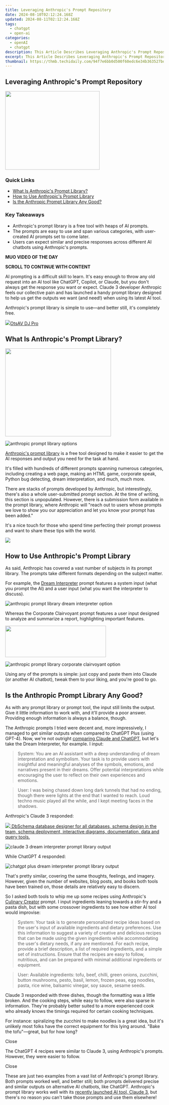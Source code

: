 ```yaml
---
title: Leveraging Anthropic's Prompt Repository
date: 2024-08-10T02:12:24.168Z
updated: 2024-08-11T02:12:24.168Z
tags:
  - chatgpt
  - open-ai
categories:
  - openAI
  - chatgpt
description: This Article Describes Leveraging Anthropic's Prompt Repository
excerpt: This Article Describes Leveraging Anthropic's Prompt Repository
thumbnail: https://thmb.techidaily.com/94f7e6bb0d500f60edc6e34b363527bd47bbfffa481cdc60b824492075830e06.jpg
---
```


## Leveraging Anthropic's Prompt Repository

<!-- affiliate ads begin -->
<a href="https://modlily.sjv.io/c/5597632/2072819/17059" target="_top" id="2072819"><img src="//a.impactradius-go.com/display-ad/17059-2072819" border="0" alt="" width="300" height="250"/></a><img height="0" width="0" src="https://imp.pxf.io/i/5597632/2072819/17059" style="position:absolute;visibility:hidden;" border="0" />
<!-- affiliate ads end -->
### Quick Links

* [What Is Anthropic's Prompt Library?](https://bluettieu.pxf.io/nlgoka)
* [How to Use Anthropic's Prompt Library](https://propmoneyinc.pxf.io/q4jzdy)
* [Is the Anthropic Prompt Library Any Good?](https://review-au.sjv.io/wqnrq3)

### Key Takeaways

* Anthropic's prompt library is a free tool with heaps of AI prompts.
* The prompts are easy to use and span various categories, with user-created AI prompts set to come later.
* Users can expect similar and precise responses across different AI chatbots using Anthropic's prompts.

**MUO VIDEO OF THE DAY**

**SCROLL TO CONTINUE WITH CONTENT**

 AI prompting is a difficult skill to learn. It's easy enough to throw any old request into an AI tool like ChatGPT, Copilot, or Claude, but you don't always get the response you want or expect. Claude 3 developer Anthropic feels our collective pain and has launched a handy prompt library designed to help us get the outputs we want (and need!) when using its latest AI tool.

 Anthropic's prompt library is simple to use—and better still, it's completely free.

<!-- affiliate ads begin -->
<a href="https://otszone.ots7.com/order/checkout.php?PRODS=4713321&QTY=1&AFFILIATE=108875&CART=1"><img src="https://green.ots7.com/screenshots/OtsAV/OtsAVDJ1.90-300x188.jpg" border="0">OtsAV DJ Pro</a>
<!-- affiliate ads end -->
## What Is Anthropic's Prompt Library?

<!-- affiliate ads begin -->
<a href="https://getlyla.pxf.io/c/5597632/1455723/15391" target="_top" id="1455723"><img src="//a.impactradius-go.com/display-ad/15391-1455723" border="0" alt="" width="336" height="280"/></a><img height="0" width="0" src="https://imp.pxf.io/i/5597632/1455723/15391" style="position:absolute;visibility:hidden;" border="0" />
<!-- affiliate ads end -->
![anthropic prompt library options](https://static1.makeuseofimages.com/wordpress/wp-content/uploads/2024/03/anthropic-prompt-library-options.jpg)

[Anthropic's prompt library](https://docs.anthropic.com/claude/prompt-library) is a free tool designed to make it easier to get the AI responses and output you need for the task at hand.

 It's filled with hundreds of different prompts spanning numerous categories, including creating a web page, making an HTML game, corporate speak, Python bug detecting, dream interpretation, and much, much more.

 There are stacks of prompts developed by Anthropic, but interestingly, there's also a whole user-submitted prompt section. At the time of writing, this section is unpopulated. However, there is a submission form available in the prompt library, where Anthropic will "reach out to users whose prompts we love to show you our appreciation and let you know your prompt has been added."

 It's a nice touch for those who spend time perfecting their prompt prowess and want to share these tips with the world.

<!-- affiliate ads begin -->
<a href="https://secure.2checkout.com/order/checkout.php?PRODS=2201613&QTY=1&AFFILIATE=108875&CART=1"><img src="https://www.macdvdripperpro.com/images/devices-3.png" border="0"></a>
<!-- affiliate ads end -->
## How to Use Anthropic's Prompt Library

 As said, Anthropic has covered a vast number of subjects in its prompt library. The prompts take different formats depending on the subject matter.

 For example, the [Dream Interpreter](https://docs.anthropic.com/claude/page/dream-interpreter) prompt features a system input (what you prompt the AI) and a user input (what you want the interpreter to discuss).

![anthropic prompt library dream interpreter option](https://static1.makeuseofimages.com/wordpress/wp-content/uploads/2024/03/anthropic-prompt-library-dream-interpreter-option.jpg)

 Whereas the Corporate Clairvoyant prompt features a user input designed to analyze and summarize a report, highlighting important features.

<!-- affiliate ads begin -->
<a href="https://proteahair.pxf.io/c/5597632/1983634/23621" target="_top" id="1983634"><img src="//a.impactradius-go.com/display-ad/23621-1983634" border="0" alt="" width="320" height="100"/></a><img height="0" width="0" src="https://imp.pxf.io/i/5597632/1983634/23621" style="position:absolute;visibility:hidden;" border="0" />
<!-- affiliate ads end -->
![anthropic prompt library corporate clairvoyant option](https://static1.makeuseofimages.com/wordpress/wp-content/uploads/2024/03/anthropic-prompt-library-corporate-clairvoyant-option.jpg)

 Using any of the prompts is simple: just copy and paste them into Claude (or another AI chatbot), tweak them to your liking, and you're good to go.

## Is the Anthropic Prompt Library Any Good?

 As with any prompt library or prompt tool, the input still limits the output. Give it little information to work with, and it'll provide a poor answer. Providing enough information is always a balance, though.

 The Anthropic prompts I tried were decent and, more impressively, I managed to get similar outputs when compared to ChatGPT Plus (using GPT-4). Now, we're not outright [comparing Claude and ChatGPT](https://www.makeuseof.com/claude-vs-chatgpt-which-llm-is-best/), but let's take the Dream Interpreter, for example. I input:

> System: You are an AI assistant with a deep understanding of dream interpretation and symbolism. Your task is to provide users with insightful and meaningful analyses of the symbols, emotions, and narratives present in their dreams. Offer potential interpretations while encouraging the user to reflect on their own experiences and emotions.

> User: I was being chased down long dark tunnels that had no ending, though there were lights at the end that I wanted to reach. Loud techno music played all the while, and I kept meeting faces in the shadows.

 Anthropic's Claude 3 responded:

<!-- affiliate ads begin -->
<a href="https://shop.dbschema.com/order/checkout.php?PRODS=19867419&QTY=1&AFFILIATE=108875&CART=1"> <img src="https://secure.avangate.com/images/merchant/176b22bab4e94a28619ca2433b2ef241/products/1_icon256.png" border="0">
DbSchema database designer for all databases, schema design in the team, schema deployment, interactive diagrams, documentation, data and query tools. </a>
<!-- affiliate ads end -->
![claude 3 dream interpreter prompt library output](https://static1.makeuseofimages.com/wordpress/wp-content/uploads/2024/03/claude-3-dream-interpreter-prompt-library-output.jpg)

 While ChatGPT 4 responded:

![chatgpt plus dream interpreter prompt library output](https://static1.makeuseofimages.com/wordpress/wp-content/uploads/2024/03/chatgpt-plus-dream-interpreter-prompt-library-output.jpg)

 That's pretty similar, covering the same thoughts, feelings, and imagery. However, given the number of websites, blog posts, and books both tools have been trained on, those details are relatively easy to discern.

 So I asked both tools to whip me up some recipes using Anthropic's [Culinary Creator](https://docs.anthropic.com/claude/page/culinary-creator) prompt. I input ingredients leaning towards a stir-fry and a pasta dish, but with some crossover ingredients to see how either AI tool would improvise:

> System: Your task is to generate personalized recipe ideas based on the user's input of available ingredients and dietary preferences. Use this information to suggest a variety of creative and delicious recipes that can be made using the given ingredients while accommodating the user's dietary needs, if any are mentioned. For each recipe, provide a brief description, a list of required ingredients, and a simple set of instructions. Ensure that the recipes are easy to follow, nutritious, and can be prepared with minimal additional ingredients or equipment.

> User: Available ingredients: tofu, beef, chilli, green onions, zucchini, button mushrooms, pesto, basil, lemon, frozen peas, egg noodles, pasta, rice wine, balsamic vinegar, soy sauce, sesame seeds.

 Claude 3 responded with three dishes, though the formatting was a little broken. And the cooking steps, while easy to follow, were also sparse in information. They're probably better suited to a more experienced cook who already knows the timings required for certain cooking techniques.

 For instance: spiralizing the zucchini to make noodles is a great idea, but it's unlikely most folks have the correct equipment for this lying around. "Bake the tofu"—great, but for how long?

Close

 The ChatGPT 4 recipes were similar to Claude 3, using Anthropic's prompts. However, they were easier to follow.

Close

 These are just two examples from a vast list of Anthropic's prompt library. Both prompts worked well, and better still; both prompts delivered precise and similar outputs on alternative AI chatbots, like ChatGPT. Anthropic's prompt library works well with its [recently launched AI tool, Claude 3](https://www.makeuseof.com/what-is-claude-3/), but there's no reason you can't take those prompts and use them elsewhere!

</article

<ins class="adsbygoogle"
     style="display:block"
     data-ad-format="autorelaxed"
     data-ad-client="ca-pub-7571918770474297"
     data-ad-slot="1223367746"></ins>



<ins class="adsbygoogle"
     style="display:block"
     data-ad-client="ca-pub-7571918770474297"
     data-ad-slot="8358498916"
     data-ad-format="auto"
     data-full-width-responsive="true"></ins>


